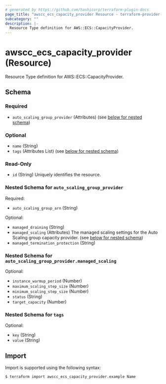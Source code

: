 ```yaml
---
# generated by https://github.com/hashicorp/terraform-plugin-docs
page_title: "awscc_ecs_capacity_provider Resource - terraform-provider-awscc"
subcategory: ""
description: |-
  Resource Type definition for AWS::ECS::CapacityProvider.
---
```


# awscc_ecs_capacity_provider (Resource)

Resource Type definition for AWS::ECS::CapacityProvider.



<!-- schema generated by tfplugindocs -->
## Schema

### Required

- `auto_scaling_group_provider` (Attributes) (see [below for nested schema](#nestedatt--auto_scaling_group_provider))

### Optional

- `name` (String)
- `tags` (Attributes List) (see [below for nested schema](#nestedatt--tags))

### Read-Only

- `id` (String) Uniquely identifies the resource.

<a id="nestedatt--auto_scaling_group_provider"></a>
### Nested Schema for `auto_scaling_group_provider`

Required:

- `auto_scaling_group_arn` (String)

Optional:

- `managed_draining` (String)
- `managed_scaling` (Attributes) The managed scaling settings for the Auto Scaling group capacity provider. (see [below for nested schema](#nestedatt--auto_scaling_group_provider--managed_scaling))
- `managed_termination_protection` (String)

<a id="nestedatt--auto_scaling_group_provider--managed_scaling"></a>
### Nested Schema for `auto_scaling_group_provider.managed_scaling`

Optional:

- `instance_warmup_period` (Number)
- `maximum_scaling_step_size` (Number)
- `minimum_scaling_step_size` (Number)
- `status` (String)
- `target_capacity` (Number)



<a id="nestedatt--tags"></a>
### Nested Schema for `tags`

Optional:

- `key` (String)
- `value` (String)

## Import

Import is supported using the following syntax:

```shell
$ terraform import awscc_ecs_capacity_provider.example Name
```
